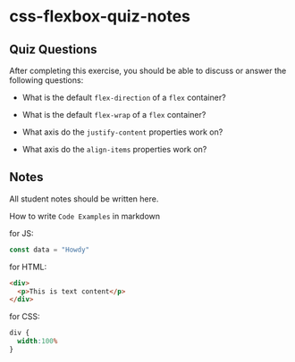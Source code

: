 # css-flexbox-quiz-notes

## Quiz Questions

After completing this exercise, you should be able to discuss or answer the following questions:

- What is the default `flex-direction` of a `flex` container?

- What is the default `flex-wrap` of a `flex` container?

- What axis do the `justify-content` properties work on?

- What axis do the `align-items` properties work on?


## Notes

All student notes should be written here.


How to write `Code Examples` in markdown

for JS:
```javascript
const data = "Howdy"
```

for HTML:
```html
<div>
  <p>This is text content</p>
</div>
```

for CSS:
```css
div {
  width:100%
}
```
